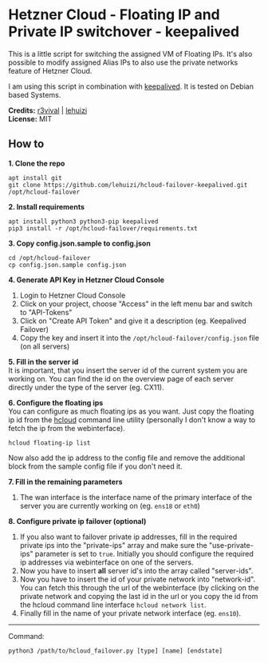 # Hetzner Cloud - Floating IP and Private IP switchover - keepalived

This is a little script for switching the assigned VM of Floating IPs. It's also possible to modify assigned Alias IPs to also use the private networks feature of Hetzner Cloud.

I am using this script in combination with [keepalived](http://www.keepalived.org). It is tested on Debian based Systems.

**Credits:** [r3vival](https://github.com/r3vival) | [lehuizi](https://github.com/lehuizi)  
**License:** MIT


## How to

**1. Clone the repo** 
```
apt install git
git clone https://github.com/lehuizi/hcloud-failover-keepalived.git /opt/hcloud-failover
```

**2. Install requirements**  
```
apt install python3 python3-pip keepalived
pip3 install -r /opt/hcloud-failover/requirements.txt
```

**3. Copy config.json.sample to config.json**  
```
cd /opt/hcloud-failover
cp config.json.sample config.json
```

**4. Generate API Key in Hetzner Cloud Console**  
1. Login to Hetzner Cloud Console
2. Click on your project, choose "Access" in the left menu bar and switch to "API-Tokens"
3. Click on "Create API Token" and give it a description (eg. Keepalived Failover) 
4. Copy the key and insert it into the `/opt/hcloud-failover/config.json` file (on all servers)

**5. Fill in the server id**  
It is important, that you insert the server id of the current system you are working on. You can find the id on the overview page of each server directly under the type of the server (eg. CX11).

**6. Configure the floating ips**  
You can configure as much floating ips as you want. Just copy the floating ip id from the [hcloud](https://github.com/hetznercloud/cli/releases) command line utility (personally I don't know a way to fetch the ip from the webinterface). 

`hcloud floating-ip list`  

Now also add the ip address to the config file and remove the additional block from the sample config file if you don't need it.

**7. Fill in the remaining parameters**  
1. The wan interface is the interface name of the primary interface of the server you are currently working on (eg. `ens18` or `eth0`)

**8. Configure private ip failover (optional)**  
1. If you also want to failover private ip addresses, fill in the required private ips into the "private-ips" array and make sure the "use-private-ips" parameter is set to `true`. Initially you should configure the required ip addresses via webinterface on one of the servers.
2. Now you have to insert **all** server id's into the array called "server-ids".
3. Now you have to insert the id of your private network into "network-id". You can fetch this through the url of the webinterface (by clicking on the private network and copying the last id in the url or you copy the id from the hcloud command line interface `hcloud network list`.
4. Finally fill in the name of your private network interface (eg. `ens10`).

---

Command:  
```
python3 /path/to/hcloud_failover.py [type] [name] [endstate]
```
